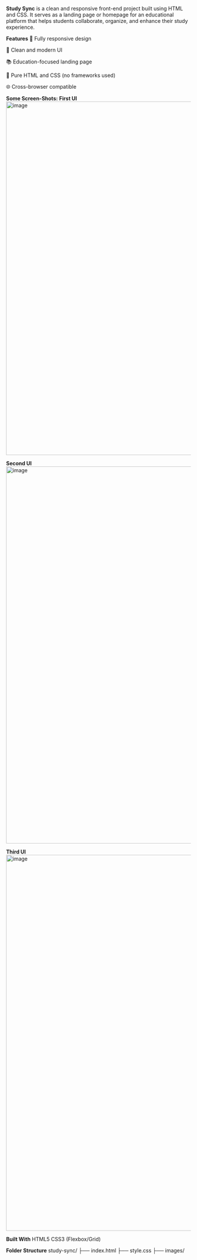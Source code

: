 **Study Sync** is a clean and responsive front-end project built using HTML and CSS. It serves as a landing page or homepage for an educational platform that helps students collaborate, organize, and enhance their study experience.

**Features**
📱 Fully responsive design

🎯 Clean and modern UI

📚 Education-focused landing page

🎨 Pure HTML and CSS (no frameworks used)

🌐 Cross-browser compatible

**Some Screen-Shots:**
**First UI**
<img width="1904" height="963" alt="image" src="https://github.com/user-attachments/assets/cea6d40c-7540-4882-802a-e0907ffb46a9" />

**Second UI**
<img width="1914" height="1027" alt="image" src="https://github.com/user-attachments/assets/e9100335-2617-4a7e-93c0-128882403e3d" />

**Third UI**
<img width="1912" height="1024" alt="image" src="https://github.com/user-attachments/assets/1071da47-9e87-4500-b608-10aa08cc923e" />

**Built With**
HTML5
CSS3 (Flexbox/Grid)


**Folder Structure**
study-sync/
├── index.html
├── style.css
├── images/
